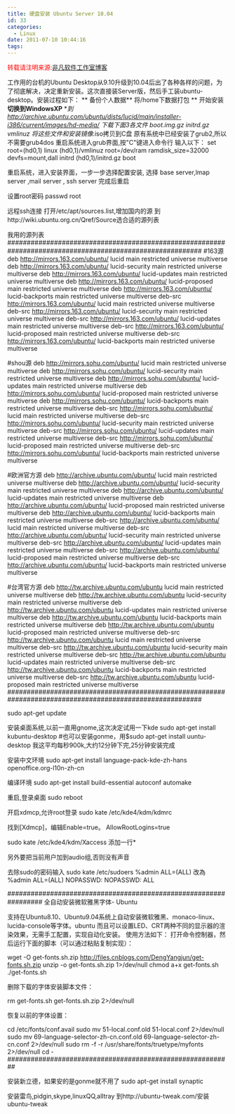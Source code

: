 ```yaml
---
title: 硬盘安装 Ubuntu Server 10.04
id: 33
categories:
  - Linux
date: 2011-07-10 10:44:16
tags:
---
```


<span style="color: #ff0000;">转载请注明来源:</span>[非凡软件工作室博客](../ "非凡软件工作室博客")

工作用的台机的Ubuntu Desktop从9.10升级到10.04后出了各种各样的问题，为了彻底解决，决定重新安装。这次直接装Server版，然后手工装ubuntu-desktop。安装过程如下：
**
备份个人数据**
将/home下数据打包
**
开始安装
**切换到WindowsXP**
**到
http://archive.ubuntu.com/ubuntu/dists/lucid/main/installer-i386/current/images/hd-media/
下载下面3各文件
boot.img.gz
initrd.gz
vmlinuz
将这些文件和安装镜像*.iso拷贝到C盘
原有系统中已经安装了grub2,所以不需要grub4dos
重启系统进入grub界面,按"C"键进入命令行
输入以下：
set root=(hd0,1)
linux (hd0,1)/vmlinuz root=/dev/ram ramdisk_size=32000 devfs=mount,dall
initrd (hd0,1)/initrd.gz
boot

重启系统，进入安装界面，一步一步选择配置安装,
选择 base server,lmap server ,mail server , ssh server
完成后重启

设置root密码
passwd root

远程ssh连接
打开/etc/apt/sources.list,增加国内的源
到http://wiki.ubuntu.org.cn/Qref/Source选合适的源列表

我用的源列表
##########################################################################################################
#163源
deb http://mirrors.163.com/ubuntu/ lucid main restricted universe multiverse
deb http://mirrors.163.com/ubuntu/ lucid-security main restricted universe multiverse
deb http://mirrors.163.com/ubuntu/ lucid-updates main restricted universe multiverse
deb http://mirrors.163.com/ubuntu/ lucid-proposed main restricted universe multiverse
deb http://mirrors.163.com/ubuntu/ lucid-backports main restricted universe multiverse
deb-src http://mirrors.163.com/ubuntu/ lucid main restricted universe multiverse
deb-src http://mirrors.163.com/ubuntu/ lucid-security main restricted universe multiverse
deb-src http://mirrors.163.com/ubuntu/ lucid-updates main restricted universe multiverse
deb-src http://mirrors.163.com/ubuntu/ lucid-proposed main restricted universe multiverse
deb-src http://mirrors.163.com/ubuntu/ lucid-backports main restricted universe multiverse

#shou源
deb http://mirrors.sohu.com/ubuntu/ lucid main restricted universe multiverse
deb http://mirrors.sohu.com/ubuntu/ lucid-security main restricted universe multiverse
deb http://mirrors.sohu.com/ubuntu/ lucid-updates main restricted universe multiverse
deb http://mirrors.sohu.com/ubuntu/ lucid-proposed main restricted universe multiverse
deb http://mirrors.sohu.com/ubuntu/ lucid-backports main restricted universe multiverse
deb-src http://mirrors.sohu.com/ubuntu/ lucid main restricted universe multiverse
deb-src http://mirrors.sohu.com/ubuntu/ lucid-security main restricted universe multiverse
deb-src http://mirrors.sohu.com/ubuntu/ lucid-updates main restricted universe multiverse
deb-src http://mirrors.sohu.com/ubuntu/ lucid-proposed main restricted universe multiverse
deb-src http://mirrors.sohu.com/ubuntu/ lucid-backports main restricted universe multiverse

#欧洲官方源
deb http://archive.ubuntu.com/ubuntu/ lucid main restricted universe multiverse
deb http://archive.ubuntu.com/ubuntu/ lucid-security main restricted universe multiverse
deb http://archive.ubuntu.com/ubuntu/ lucid-updates main restricted universe multiverse
deb http://archive.ubuntu.com/ubuntu/ lucid-proposed main restricted universe multiverse
deb http://archive.ubuntu.com/ubuntu/ lucid-backports main restricted universe multiverse
deb-src http://archive.ubuntu.com/ubuntu/ lucid main restricted universe multiverse
deb-src http://archive.ubuntu.com/ubuntu/ lucid-security main restricted universe multiverse
deb-src http://archive.ubuntu.com/ubuntu/ lucid-updates main restricted universe multiverse
deb-src http://archive.ubuntu.com/ubuntu/ lucid-proposed main restricted universe multiverse
deb-src http://archive.ubuntu.com/ubuntu/ lucid-backports main restricted universe multiverse

#台湾官方源
deb http://tw.archive.ubuntu.com/ubuntu lucid main restricted universe multiverse
deb http://tw.archive.ubuntu.com/ubuntu lucid-security main restricted universe multiverse
deb http://tw.archive.ubuntu.com/ubuntu lucid-updates main restricted universe multiverse
deb http://tw.archive.ubuntu.com/ubuntu lucid-backports main restricted universe multiverse
deb http://tw.archive.ubuntu.com/ubuntu lucid-proposed main restricted universe multiverse
deb-src http://tw.archive.ubuntu.com/ubuntu lucid main restricted universe multiverse
deb-src http://tw.archive.ubuntu.com/ubuntu lucid-security main restricted universe multiverse
deb-src http://tw.archive.ubuntu.com/ubuntu lucid-updates main restricted universe multiverse
deb-src http://tw.archive.ubuntu.com/ubuntu lucid-backports main restricted universe multiverse
deb-src http://tw.archive.ubuntu.com/ubuntu lucid-proposed main restricted universe multiverse
##########################################################################################################

sudo apt-get update

安装桌面系统,以前一直用gnome,这次决定试用一下kde
sudo apt-get install kubuntu-desktop
#也可以安装gonme，用$sudo apt-get install uuntu-desktop
我这平均每秒900k,大约12分钟下完,25分钟安装完成

安装中文环境
sudo apt-get install language-pack-kde-zh-hans openoffice.org-l10n-zh-cn

编译环境
sudo apt-get install build-essential autoconf automake

重启,登录桌面
sudo reboot

开启xdmcp,允许root登录
sudo kate /etc/kde4/kdm/kdmrc

找到[Xdmcp]，编辑Enable=true。
AllowRootLogins=true

sudo kate /etc/kde4/kdm/Xaccess
添加一行*

另外要把当前用户加到audio组,否则没有声音

去除sudo的密码输入
sudo kate /etc/sudoers
%admin ALL=(ALL)
改為
%admin ALL=(ALL) NOPASSWD: NOPASSWD: ALL

#################################################################
全自动安装微软雅黑字体- Ubuntu

支持在Ubuntu8.10、Ubuntu9.04系统上自动安装微软雅黑、monaco-linux、lucida-console等字体。ubuntu
而且可以设置LED、CRT两种不同的显示器的渲染效果，无需手工配置，实现自动化安装。
使用方法如下：
打开命令控制器，然后运行下面的脚本（可以通过粘贴复制实现）：

wget -O get-fonts.sh.zip http://files.cnblogs.com/DengYangjun/get-fonts.sh.zip
unzip -o get-fonts.sh.zip 1&gt;/dev/null
chmod a+x get-fonts.sh
./get-fonts.sh

删除下载的字体安装脚本文件：

rm get-fonts.sh get-fonts.sh.zip 2&gt;/dev/null

恢复以前的字体设置：

cd /etc/fonts/conf.avail
sudo mv 51-local.conf.old 51-local.conf 2&gt;/dev/null
sudo mv 69-language-selector-zh-cn.conf.old 69-language-selector-zh-cn.conf 2&gt;/dev/null
sudo rm -f -r /usr/share/fonts/truetype/myfonts 2&gt;/dev/null
cd -
##########################################################

安装新立德，如果安的是gonme就不用了
sudo apt-get install synaptic

安装雷鸟,pidgin,skype,linuxQQ,alltray
到http://ubuntu-tweak.com/安装ubuntu-tweak